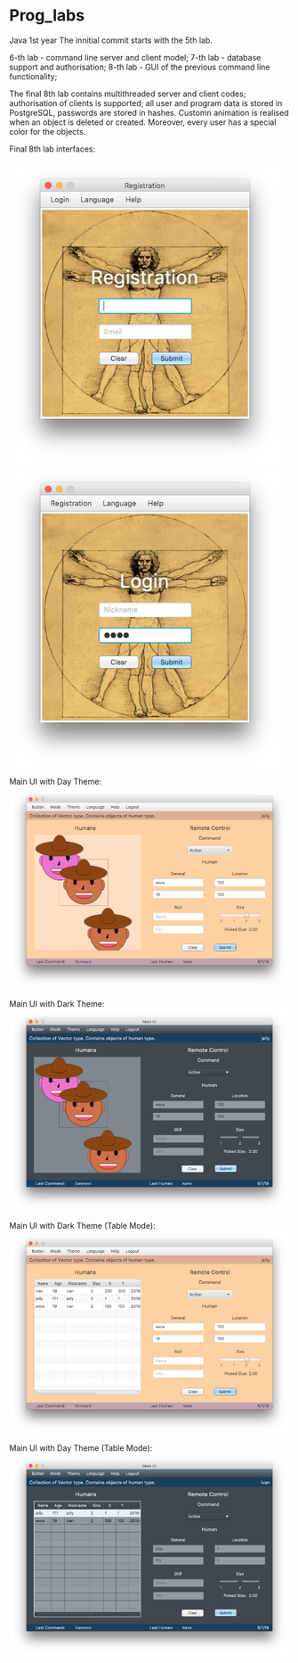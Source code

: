 # Prog_labs
Java 1st year
The innitial commit starts with the 5th lab. 

6-th lab - command line server and client model;
7-th lab - database support and authorisation;
8-th lab - GUI of the previous command line functionality; 

The final 8th lab contains multithreaded server and client codes; authorisation of clients is supported; all user and program data is stored in PostgreSQL, passwords are stored in hashes. Customn animation is realised when an object is deleted or created. Moreover, every user has a special color for the objects.

Final 8th lab interfaces:

![Alt text](src/screenshots/Screen%20Shot%202019-06-01%20at%2021.00.51.png?raw=true "Title")
![Alt text](src/screenshots/Screen%20Shot%202019-06-01%20at%2021.00.32.png?raw=true "Title")

Main UI with Day Theme:
![Alt text](src/screenshots/Screen%20Shot%202019-06-01%20at%2021.03.43.png?raw=true "Title")

Main UI with Dark Theme:
![Alt text](src/screenshots/Screen%20Shot%202019-06-01%20at%2021.03.36.png?raw=true "Title")

Main UI with Dark Theme (Table Mode):
![Alt text](src/screenshots/Screen%20Shot%202019-06-01%20at%2021.03.53.png?raw=true "Title")

Main UI with Day Theme (Table Mode):
![Alt text](src/screenshots/Screen%20Shot%202019-06-01%20at%2021.05.28.png?raw=true "Title")
